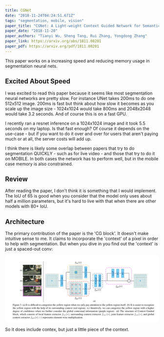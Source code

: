 ```yaml
---
title: CGNet
date: "2018-11-24T04:24:51.671Z"
tags: "segmentation, mobile, vision"
paper_title: "CGNet: A Light-weight Context Guided Network for Semantic Segmentation"
paper_date: "2018-11-20"
paper_authors: "Tianyi Wu, Sheng Tang, Rui Zhang, Yongdong Zhang"
paper_link: https://arxiv.org/abs/1811.08201
paper_pdf: https://arxiv.org/pdf/1811.08201
---
```


This paper works on a increasing speed and reducing memory usage in segmentation neural nets.


## Excited About Speed

I was excited to read this paper because it seems like most segmentation neural networks are pretty slow. For instance UNet takes 200ms to do one 512x512 image. 200ms is fast but think about how slow it becomes as you scale up the image size - 1024x1024 would take 800ms and 2048x2048 would take 3.2 seconds. And of course this is on a fast GPU.

I recently ran a resnet inference on a 1024x1024 image and it took 5.5 seconds on my laptop. Is that fast enough? Of course it depends on the use-case - but if you want to do it over and over for users that aren't paying much or at all, the server costs will add up.

I think there is likely some overlap between papers that try to do segmentation QUICKLY - such as for live video - and those that try to do it on MOBILE. In both cases the network has to perform well, but in the mobile case memory is also constrained.


## Review

After reading the paper, I don't think it is something that I would implement. The IoU of 65 is good when you consider that the model only uses about half a million parameters, but it's hard to live with that when there are other models with 80+ IoU.



## Architecture 

The primary contribution of the paper is the 'CG block'. It doesn't make intuitive sense to me. It claims to incorporate the 'context' of a pixel in order to help with segmentation. But when you dive in you find out the 'context' is just a spaced-out conv:

![spaced-conv](fig3.png)

So it does include contex, but just a little piece of the context.

